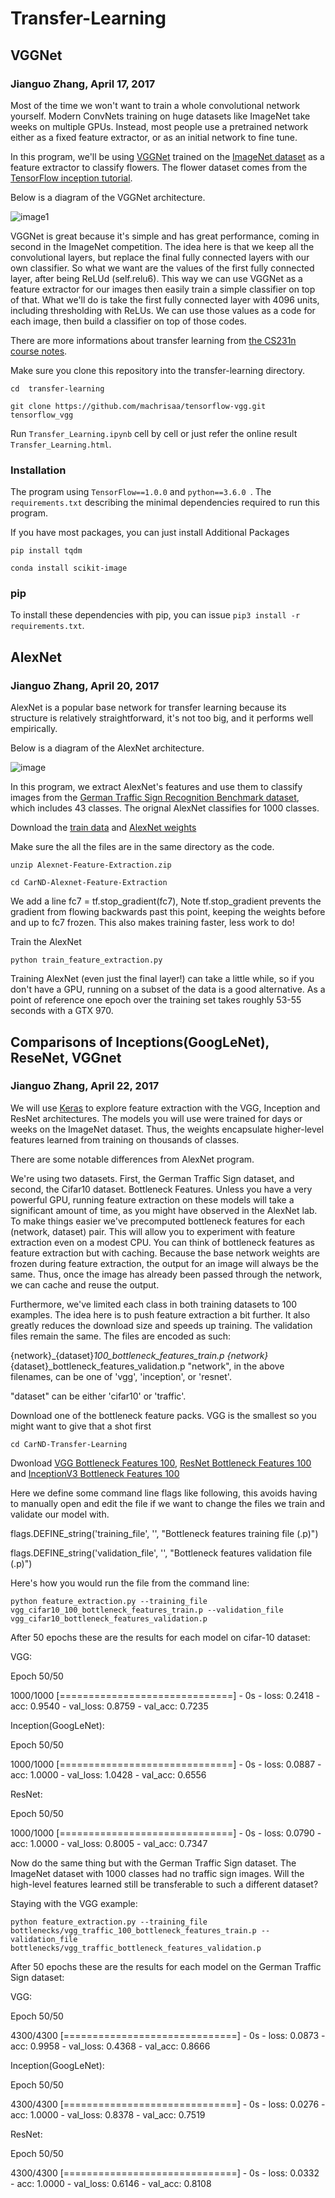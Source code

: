 # Transfer-Learning

## VGGNet

### Jianguo Zhang, April 17, 2017

Most of the time we won't want to train a whole convolutional network yourself. Modern ConvNets training on huge datasets like ImageNet take weeks on multiple GPUs. Instead, most people use a pretrained network either as a fixed feature extractor, or as an initial network to fine tune.

In this program, we'll be using [VGGNet](https://arxiv.org/pdf/1409.1556.pdf) trained on the [ImageNet dataset](http://www.image-net.org/) as a feature extractor to classify flowers. The flower dataset comes from the [TensorFlow inception tutorial](https://www.tensorflow.org/tutorials/image_retraining).

Below is a diagram of the VGGNet architecture.


![image1](https://github.com/JianguoZhang1994/Transfer-Learning/blob/master/assets/cnnarchitecture.jpg)

VGGNet is great because it's simple and has great performance, coming in second in the ImageNet competition. The idea here is that we keep all the convolutional layers, but replace the final fully connected layers with our own classifier. So what we want are the values of the first fully connected layer, after being ReLUd (self.relu6). This way we can use VGGNet as a feature extractor for our images then easily train a simple classifier on top of that. What we'll do is take the first fully connected layer with 4096 units, including thresholding with ReLUs. We can use those values as a code for each image, then build a classifier on top of those codes.

 There are more informations about transfer learning from [the CS231n course notes](http://cs231n.github.io/transfer-learning/#tf).


Make sure you clone this repository into the transfer-learning directory.

`cd  transfer-learning`

`git clone https://github.com/machrisaa/tensorflow-vgg.git tensorflow_vgg`

Run `Transfer_Learning.ipynb` cell by cell or just refer the online result `Transfer_Learning.html`.

### Installation

The program using `TensorFlow==1.0.0` and `python==3.6.0 `. The `requirements.txt` describing the minimal dependencies required to run this program. 

If you have most packages, you can just install Additional Packages

`pip install tqdm`

`conda install scikit-image`

### pip

To install these dependencies with pip, you can issue `pip3 install -r requirements.txt`.


## AlexNet

### Jianguo Zhang, April 20, 2017

AlexNet is a popular base network for transfer learning because its structure is relatively straightforward, it's not too big, and it performs well empirically.

Below is a diagram of the AlexNet architecture.

![image](https://github.com/JianguoZhang1994/Transfer-Learning/blob/master/AlexNet_image.png)


In this program, we extract AlexNet's features and use them to classify images from the [German Traffic Sign Recognition Benchmark dataset](http://benchmark.ini.rub.de/?section=gtsrb&subsection=dataset), which includes 43 classes. The orignal AlexNet classifies for 1000 classes.

Download the [train data](https://d17h27t6h515a5.cloudfront.net/topher/2016/October/580a829f_train/train.p) and [AlexNet weights](https://d17h27t6h515a5.cloudfront.net/topher/2016/October/580d880c_bvlc-alexnet/bvlc-alexnet.npyhttps://d17h27t6h515a5.cloudfront.net/topher/2016/October/580d880c_bvlc-alexnet/bvlc-alexnet.npy)


Make sure the all the files are in the same directory as the code.

`unzip Alexnet-Feature-Extraction.zip`

`cd CarND-Alexnet-Feature-Extraction`

We add a line fc7 = tf.stop_gradient(fc7), Note tf.stop_gradient prevents the gradient from flowing backwards past this point, keeping the weights before and up to fc7 frozen. This also makes training faster, less work to do!

Train the AlexNet

`python train_feature_extraction.py`

Training AlexNet (even just the final layer!) can take a little while, so if you don't have a GPU, running on a subset of the data is a good alternative. As a point of reference one epoch over the training set takes roughly 53-55 seconds with a GTX 970.

## Comparisons of Inceptions(GoogLeNet), ReseNet, VGGnet

### Jianguo Zhang, April 22, 2017

 We will use [Keras](https://keras.io/) to explore feature extraction with the VGG, Inception and ResNet architectures. The models you will use were trained for days or weeks on the ImageNet dataset. Thus, the weights encapsulate higher-level features learned from training on thousands of classes.

There are some notable differences from AlexNet program.

We're using two datasets. First, the German Traffic Sign dataset, and second, the Cifar10 dataset.
Bottleneck Features. Unless you have a very powerful GPU, running feature extraction on these models will take a significant amount of time, as you might have observed in the AlexNet lab. To make things easier we've precomputed bottleneck features for each (network, dataset) pair. This will allow you to experiment with feature extraction even on a modest CPU. You can think of bottleneck features as feature extraction but with caching. Because the base network weights are frozen during feature extraction, the output for an image will always be the same. Thus, once the image has already been passed through the network, we can cache and reuse the output.

Furthermore, we've limited each class in both training datasets to 100 examples. The idea here is to push feature extraction a bit further. It also greatly reduces the download size and speeds up training. The validation files remain the same.
The files are encoded as such:

{network}_{dataset}_100_bottleneck_features_train.p
{network}_{dataset}_bottleneck_features_validation.p
"network", in the above filenames, can be one of 'vgg', 'inception', or 'resnet'.

"dataset" can be either 'cifar10' or 'traffic'.

Download one of the bottleneck feature packs. VGG is the smallest so you might want to give that a shot first

`cd CarND-Transfer-Learning`

Dwonload [VGG Bottleneck Features 100](https://d17h27t6h515a5.cloudfront.net/topher/2016/November/5834b432_vgg-100/vgg-100.zip), [ResNet Bottleneck Features 100](https://d17h27t6h515a5.cloudfront.net/topher/2016/November/5834b634_resnet-100/resnet-100.zip) and [InceptionV3 Bottleneck Features 100](https://d17h27t6h515a5.cloudfront.net/topher/2016/November/5834b498_inception-100/inception-100.zip)

Here we define some command line flags like following, this avoids having to manually open and edit the file if we want to change the files we train and validate our model with.


flags.DEFINE_string('training_file', '', "Bottleneck features training file (.p)")

flags.DEFINE_string('validation_file', '', "Bottleneck features validation file (.p)")

Here's how you would run the file from the command line:

`python feature_extraction.py --training_file vgg_cifar10_100_bottleneck_features_train.p --validation_file vgg_cifar10_bottleneck_features_validation.p`

After 50 epochs these are the results for each model on cifar-10 dataset:

VGG:

Epoch 50/50

1000/1000 [==============================] - 0s - loss: 0.2418 - acc: 0.9540 - val_loss: 0.8759 - val_acc: 0.7235

Inception(GoogLeNet):

Epoch 50/50

1000/1000 [==============================] - 0s - loss: 0.0887 - acc: 1.0000 - val_loss: 1.0428 - val_acc: 0.6556

ResNet:

Epoch 50/50

1000/1000 [==============================] - 0s - loss: 0.0790 - acc: 1.0000 - val_loss: 0.8005 - val_acc: 0.7347

 Now do the same thing but with the German Traffic Sign dataset. The ImageNet dataset with 1000 classes had no traffic sign images. Will the high-level features learned still be transferable to such a different dataset?
 
 Staying with the VGG example:

 `python feature_extraction.py --training_file bottlenecks/vgg_traffic_100_bottleneck_features_train.p --validation_file bottlenecks/vgg_traffic_bottleneck_features_validation.p`

After 50 epochs these are the results for each model on the German Traffic Sign dataset:

VGG:

Epoch 50/50

4300/4300 [==============================] - 0s - loss: 0.0873 - acc: 0.9958 - val_loss: 0.4368 - val_acc: 0.8666

Inception(GoogLeNet):

Epoch 50/50

4300/4300 [==============================] - 0s - loss: 0.0276 - acc: 1.0000 - val_loss: 0.8378 - val_acc: 0.7519

ResNet:

Epoch 50/50

4300/4300 [==============================] - 0s - loss: 0.0332 - acc: 1.0000 - val_loss: 0.6146 - val_acc: 0.8108

